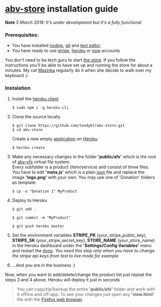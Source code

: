 # [abv-store](./README.md) installation guide

**Note** *5 March 2018: It's under development but it's a fully functional*
### Prerequisites:

* You have installed [nodejs](https://nodejs.org/en/download/), [git](https://git-scm.com/downloads) 
and [text editor](https://www.geany.org/)
* You have ready to use [stripe](https://stripe.com/), [heroku](https://heroku.com) or [now](https://zeit.co/now) accounts

You don't need to be tech guru to start [the store](./README.md). 
If you follow the instructions you'll be able to have set up and running the store for about a minutes.
My cat [Mazinka](https://www.youtube.com/watch?v=npbdoImToMU) regularly do it when she decide to walk over my keyboard :)

### Instalation

1. Install the [heroku client](https://www.npmjs.com/package/heroku-cli)

   `$ sudo npm i -g heroku-cli`

2. Clone the source locally

   `$ git clone https://github.com/tondy67/abv-store.git`  
   `$ cd abv-store`
   
   Create a new empty [application](https://devcenter.heroku.com/articles/creating-apps#creating-a-named-app) on [Heroku](https://devcenter.heroku.com/articles/git#creating-a-heroku-remote)

   `$ heroku create`

3. Make any necessary changes in the folder **'public/afs'** which is the root of [abv-vfs](https://github.com/tondy67/abv-vfs) virtual file system.  
Every subfolder is a product (item/service) and consist of three files. You have to edit **'meta.js'** which is a plain [json](https://en.wikipedia.org/wiki/JSON) file and replace the image **'logo.png'** with your own. You may use one of 'Donation' folders as template.

   
   `$ cp -a "Donation 1" MyProduct`

4. Deploy to Heroku

   `$ git add .`

   `$ git commit -m "MyProduct"`

   `$ git push heroku master`

5. Set the environment variables **STRIPE_PK** (your_stripe_public_key), **STRIPE_SK** (your_stripe_secret_key), **STORE_NAME** (your_store_name)
in the Heroku dashboard under the **'Settings/Config Variables'** menu and restart the [dyno](https://www.heroku.com/dynos). *You need this step only when you have to change the stripe api keys from test to live mode for example*

   
6. ...And you are in the business :)

Now, when you want to add/delete/change the product list just repeat the steps 3 and 4 above.
Heroku will deploy it just in seconds

> You can copy/zip/backup the entire **'public/afs'** folder and work with it offline and off-app. 
To see your changes just open any **'view.html'** file with the [Firefox web browser](https://www.mozilla.org/en-US/firefox/).
